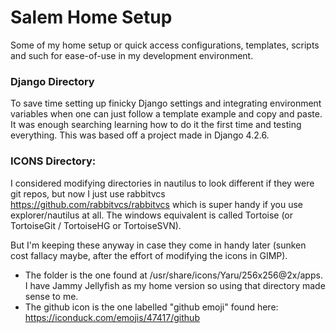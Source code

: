 # Salem Home Setup
Some of my home setup or quick access configurations, templates, scripts and such for ease-of-use in my development environment. 

### Django Directory
To save time setting up finicky Django settings and integrating environment variables when one can just follow a template example and copy and paste. It was enough searching learning how to do it the first time and testing everything.
This was based off a project made in Django 4.2.6.

### ICONS Directory: 
I considered modifying directories in nautilus to look different if they were git repos, but now I just use rabbitvcs https://github.com/rabbitvcs/rabbitvcs which is super handy if you use explorer/nautilus at all. The windows equivalent is called Tortoise (or TortoiseGit / TortoiseHG or TortoiseSVN).

But I'm keeping these anyway in case they come in handy later (sunken cost fallacy maybe, after the effort of modifying the icons in GIMP).

- The folder is the one found at /usr/share/icons/Yaru/256x256@2x/apps. I have Jammy Jellyfish as my home version so using that directory made sense to me.
- The github icon is the one labelled "github emoji" found here:
https://iconduck.com/emojis/47417/github
